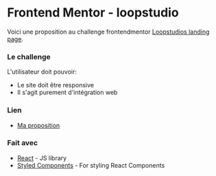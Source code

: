 # Frontend Mentor - loopstudio
Voici une proposition au challenge frontendmentor [Loopstudios landing page](https://www.frontendmentor.io/challenges/loopstudios-landing-page-N88J5Onjw). 

### Le challenge
L'utilisateur doit pouvoir:
- Le site doit être responsive
- Il s'agit purement d'intégration web


### Lien
-  [Ma proposition](https://virus936.github.io/frontendmentor-loopstudios/)


### Fait avec
- [React](https://reactjs.org/) - JS library
- [Styled Components](https://styled-components.com/) - For styling React Components
